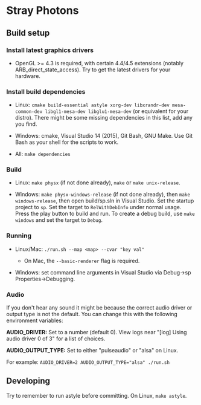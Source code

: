 Stray Photons
=============

Build setup
-----------

### Install latest graphics drivers

- OpenGL >= 4.3 is required, with certain 4.4/4.5 extensions (notably ARB_direct_state_access).
Try to get the latest drivers for your hardware.

### Install build dependencies

- Linux: `cmake build-essential astyle xorg-dev libxrandr-dev mesa-common-dev libgl1-mesa-dev libglu1-mesa-dev` (or equivalent for your distro).
There might be some missing dependencies in this list, add any you find.

- Windows: cmake, Visual Studio 14 (2015), Git Bash, GNU Make. Use Git Bash as your shell for the scripts to work.

- All: `make dependencies`

### Build

- Linux: `make physx` (if not done already), `make` or `make unix-release`.

- Windows: `make physx-windows-release` (if not done already), then `make windows-release`, then open build/sp.sln in Visual Studio.
Set the startup project to `sp`. Set the target to `RelWithDebInfo` under normal usage. Press the play button to build and run.
To create a debug build, use `make windows` and set the target to `Debug`.

### Running

- Linux/Mac: `./run.sh --map <map> --cvar "key val"`
  - On Mac, the `--basic-renderer` flag is required.

- Windows: set command line arguments in Visual Studio via Debug->sp Properties->Debugging.

### Audio

If you don't hear any sound it might be because the correct audio driver or
output type is not the default. You can change this with the following
environment variables:

**AUDIO_DRIVER:** Set to a number (default 0). View logs near
"[log] Using audio driver 0 of 3" for a list of choices.

**AUDIO_OUTPUT_TYPE:** Set to either "pulseaudio" or "alsa" on Linux.

For example: ```AUDIO_DRIVER=2 AUDIO_OUTPUT_TYPE="alsa" ./run.sh```

Developing
----------

Try to remember to run astyle before committing. On Linux, `make astyle`.
